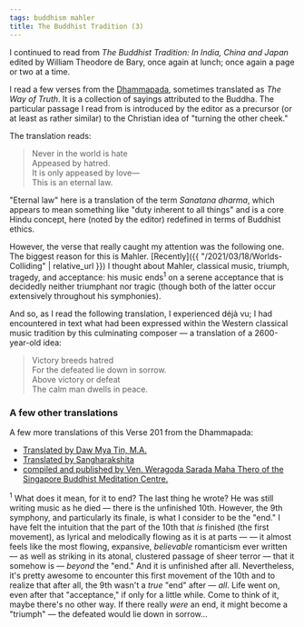 ```yaml
---
tags: buddhism mahler
title: The Buddhist Tradition (3)
---
```


I continued to read from _The Buddhist Tradition: In India, China and Japan_ edited by William Theodore de Bary, once again at lunch; once again a page or two at a time.

I read a few verses from the [Dhammapada](https://en.wikipedia.org/wiki/Dhammapada), sometimes translated as _The Way of Truth_. It is a collection of sayings attributed to the Buddha. The particular passage I read from is introduced by the editor as a precursor (or at least as rather similar) to the Christian idea of "turning the other cheek."

The translation reads:

> Never in the world is hate
> <br>Appeased by hatred.
> <br>It is only appeased by love—
> <br>This is an eternal law.

"Eternal law" here is a translation of the term _Sanatana dharma_, which appears to mean something like "duty inherent to all things" and is a core Hindu concept, here (noted by the editor) redefined in terms of Buddhist ethics.

However, the verse that really caught my attention was the following one. The biggest reason for this is Mahler. [Recently]({{ "/2021/03/18/Worlds-Colliding" | relative_url }}) I thought about Mahler, classical music, triumph, tragedy, and acceptance: his music ends<sup>1</sup> on a serene acceptance that is decidedly neither triumphant nor tragic (though both of the latter occur extensively throughout his symphonies).

And so, as I read the following translation, I experienced déjà vu; I had encountered in text what had been expressed within the Western classical music tradition by this culminating composer — a translation of a 2600-year-old idea:

> Victory breeds hatred
> <br>For the defeated lie down in sorrow.
> <br>Above victory or defeat
> <br>The calm man dwells in peace.

### A few other translations

A few more translations of this Verse 201 from the Dhammapada:

- [Translated by Daw Mya Tin, M.A.][1]
- [Translated by Sangharakshita][2]
- [compiled and published by Ven. Weragoda Sarada Maha Thero of the Singapore Buddhist Meditation Centre.][3]

<sup>1</sup> What does it mean, for it to end? The last thing he wrote? He was still writing music as he died — there is the unfinished 10th. However, the 9th symphony, and particularly its finale, is what I consider to be the "end." I have felt the intuition that the part of the 10th that _is_ finished (the first movement), as lyrical and melodically flowing as it is at parts — — it almost feels like the most flowing, expansive, _believable_ romanticism ever written — as well as striking in its atonal, clustered passage of sheer terror — that it somehow is — _beyond_ the "end." And it is unfinished after all. Nevertheless, it's pretty awesome to encounter this first movement of the 10th and to realize that after all, the 9th wasn't a _true_ "end" after — _all_. Life went on, even after that "acceptance," if only for a little while. Come to think of it, maybe there's no other way. If there really _were_ an end, it might become a "triumph" — the defeated would lie down in sorrow...

[1]: https://www.tipitaka.net/tipitaka/dhp/verseload.php?verse=201
[2]: http://zen-ua.org/wp-content/uploads/dhammapada_english.pdf
[3]: http://www.buddhanet.net/dhammapada/d_happy.htm
